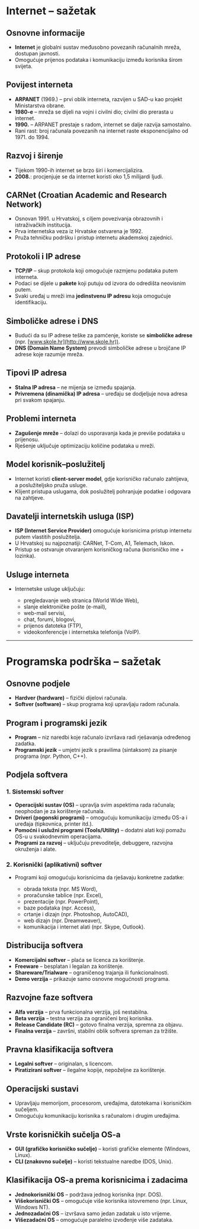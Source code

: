 
# Internet – sažetak

## Osnovne informacije

* **Internet** je globalni sustav međusobno povezanih računalnih mreža, dostupan javnosti.
* Omogućuje prijenos podataka i komunikaciju između korisnika širom svijeta.

## Povijest interneta

* **ARPANET** (1969.) – prvi oblik interneta, razvijen u SAD-u kao projekt Ministarstva obrane.
* **1980-e** – mreža se dijeli na vojni i civilni dio; civilni dio prerasta u internet.
* **1990.** – ARPANET prestaje s radom, internet se dalje razvija samostalno.
* Rani rast: broj računala povezanih na internet raste eksponencijalno od 1971. do 1994.

## Razvoj i širenje

* Tijekom 1990-ih internet se brzo širi i komercijalizira.
* **2008.**: procjenjuje se da internet koristi oko 1,5 milijardi ljudi.

## CARNet (Croatian Academic and Research Network)

* Osnovan 1991. u Hrvatskoj, s ciljem povezivanja obrazovnih i istraživačkih institucija.
* Prva internetska veza iz Hrvatske ostvarena je 1992.
* Pruža tehničku podršku i pristup internetu akademskoj zajednici.

## Protokoli i IP adrese

* **TCP/IP** – skup protokola koji omogućuje razmjenu podataka putem interneta.
* Podaci se dijele u **pakete** koji putuju od izvora do odredišta neovisnim putem.
* Svaki uređaj u mreži ima **jedinstvenu IP adresu** koja omogućuje identifikaciju.

## Simboličke adrese i DNS

* Budući da su IP adrese teške za pamćenje, koriste se **simboličke adrese** (npr. [www.skole.hr](http://www.skole.hr)).
* **DNS (Domain Name System)** prevodi simboličke adrese u brojčane IP adrese koje razumije mreža.

## Tipovi IP adresa

* **Stalna IP adresa** – ne mijenja se između spajanja.
* **Privremena (dinamička) IP adresa** – uređaju se dodjeljuje nova adresa pri svakom spajanju.

## Problemi interneta

* **Zagušenje mreže** – dolazi do usporavanja kada je previše podataka u prijenosu.
* Rješenje uključuje optimizaciju količine podataka u mreži.

## Model korisnik–poslužitelj

* Internet koristi **client-server model**, gdje korisničko računalo zahtijeva, a poslužiteljsko pruža usluge.
* Klijent pristupa uslugama, dok poslužitelj pohranjuje podatke i odgovara na zahtjeve.

## Davatelji internetskih usluga (ISP)

* **ISP (Internet Service Provider)** omogućuje korisnicima pristup internetu putem vlastitih poslužitelja.
* U Hrvatskoj su najpoznatiji: CARNet, T-Com, A1, Telemach, Iskon.
* Pristup se ostvaruje otvaranjem korisničkog računa (korisničko ime + lozinka).

## Usluge interneta

* Internetske usluge uključuju:

  * pregledavanje web stranica (World Wide Web),
  * slanje elektroničke pošte (e-mail),
  * web-mail servisi,
  * chat, forumi, blogovi,
  * prijenos datoteka (FTP),
  * videokonferencije i internetska telefonija (VoIP).

---

# Programska podrška – sažetak

## Osnovne podjele

* **Hardver (hardware)** – fizički dijelovi računala.
* **Softver (software)** – skup programa koji upravljaju radom računala.

## Program i programski jezik

* **Program** – niz naredbi koje računalo izvršava radi rješavanja određenog zadatka.
* **Programski jezik** – umjetni jezik s pravilima (sintaksom) za pisanje programa (npr. Python, C++).

## Podjela softvera

### 1. Sistemski softver

* **Operacijski sustav (OS)** – upravlja svim aspektima rada računala; neophodan je za korištenje računala.
* **Driveri (pogonski programi)** – omogućuju komunikaciju između OS-a i uređaja (tipkovnica, printer itd.).
* **Pomoćni i uslužni programi (Tools/Utility)** – dodatni alati koji pomažu OS-u u svakodnevnim operacijama.
* **Programi za razvoj** – uključuju prevoditelje, debuggere, razvojna okruženja i alate.

### 2. Korisnički (aplikativni) softver

* Programi koji omogućuju korisnicima da rješavaju konkretne zadatke:

  * obrada teksta (npr. MS Word),
  * proračunske tablice (npr. Excel),
  * prezentacije (npr. PowerPoint),
  * baze podataka (npr. Access),
  * crtanje i dizajn (npr. Photoshop, AutoCAD),
  * web dizajn (npr. Dreamweaver),
  * komunikacija i internet alati (npr. Skype, Outlook).

## Distribucija softvera

* **Komercijalni softver** – plaća se licenca za korištenje.
* **Freeware** – besplatan i legalan za korištenje.
* **Shareware/Trialware** – ograničenog trajanja ili funkcionalnosti.
* **Demo verzija** – prikazuje samo osnovne mogućnosti programa.

## Razvojne faze softvera

* **Alfa verzija** – prva funkcionalna verzija, još nestabilna.
* **Beta verzija** – testna verzija za ograničeni broj korisnika.
* **Release Candidate (RC)** – gotovo finalna verzija, spremna za objavu.
* **Finalna verzija** – završni, stabilni oblik softvera spreman za tržište.

## Pravna klasifikacija softvera

* **Legalni softver** – originalan, s licencom.
* **Piratizirani softver** – ilegalne kopije, nepoželjne za korištenje.

## Operacijski sustavi

* Upravljaju memorijom, procesorom, uređajima, datotekama i korisničkim sučeljem.
* Omogućuju komunikaciju korisnika s računalom i drugim uređajima.

## Vrste korisničkih sučelja OS-a

* **GUI (grafičko korisničko sučelje)** – koristi grafičke elemente (Windows, Linux).
* **CLI (znakovno sučelje)** – koristi tekstualne naredbe (DOS, Unix).

## Klasifikacija OS-a prema korisnicima i zadacima

* **Jednokorisnički OS** – podržava jednog korisnika (npr. DOS).
* **Višekorisnički OS** – omogućuje više korisnika istovremeno (npr. Linux, Windows NT).
* **Jednozadaćni OS** – izvršava samo jedan zadatak u isto vrijeme.
* **Višezadaćni OS** – omogućuje paralelno izvođenje više zadataka.

